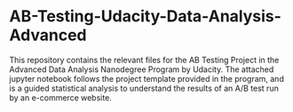 # AB-Testing-Udacity-Data-Analysis-Advanced

This repository contains the relevant files for the AB Testing Project in the Advanced Data Analysis Nanodegree Program by Udacity.
The attached jupyter notebook follows the project template provided in the program, and is a guided statistical analysis to understand the results of an A/B test run by an e-commerce website.
